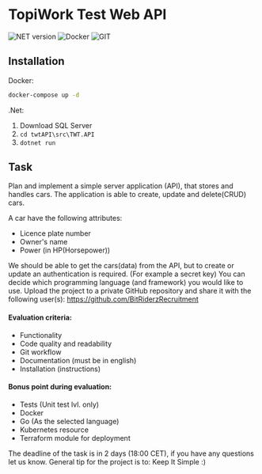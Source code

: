 # TopiWork Test Web API
![NET version](https://img.shields.io/badge/NET%20version-7-green)
![Docker](https://img.shields.io/badge/-Docker-blue)
![GIT](https://img.shields.io/badge/-GIT-orange)
## Installation

Docker:
```sh
docker-compose up -d
```

.Net:
1. Download SQL Server
2. ```cd twtAPI\src\TWT.API```
3. ```dotnet run ```

## Task

Plan and implement a simple server application (API), that stores and handles cars.
The application is able to create, update and delete(CRUD) cars. 

A car have the following attributes:
- Licence plate number
- Owner's name
- Power (in HP(Horsepower))

We should be able to get the cars(data) from the API, but to create or update an
authentication is required. (For example a secret key)
You can decide which programming language (and framework) you would like to use.
Upload the project to a private GitHub repository and share it with the following user(s):
https://github.com/BitRiderzRecruitment

#### Evaluation criteria:
- Functionality
- Code quality and readability
- Git workflow
- Documentation (must be in english)
- Installation (instructions)

#### Bonus point during evaluation:
- Tests (Unit test lvl. only)
- Docker
- Go (As the selected language)
- Kubernetes resource
- Terraform module for deployment

The deadline of the task is in 2 days (18:00 CET), if you have any questions let us know.
General tip for the project is to: Keep It Simple :)